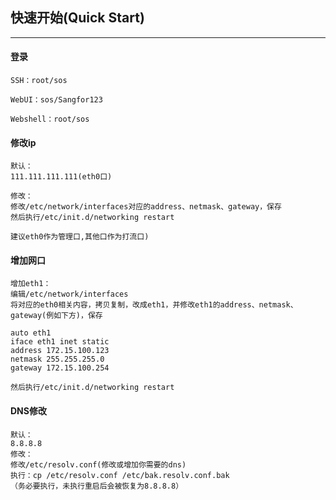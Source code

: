 ## 快速开始\(Quick Start\)

---

#### 登录

```
SSH：root/sos

WebUI：sos/Sangfor123

Webshell：root/sos
```

#### 修改ip

```
默认：
111.111.111.111(eth0口)

修改：
修改/etc/network/interfaces对应的address、netmask、gateway，保存
然后执行/etc/init.d/networking restart

建议eth0作为管理口,其他口作为打流口)
```

#### 增加网口

```
增加eth1：
编辑/etc/network/interfaces
将对应的eth0相关内容，拷贝复制，改成eth1，并修改eth1的address、netmask、gateway(例如下方)，保存

auto eth1
iface eth1 inet static
address 172.15.100.123
netmask 255.255.255.0
gateway 172.15.100.254

然后执行/etc/init.d/networking restart
```

#### DNS修改

```
默认：
8.8.8.8
修改：
修改/etc/resolv.conf(修改或增加你需要的dns)
执行：cp /etc/resolv.conf /etc/bak.resolv.conf.bak
（务必要执行，未执行重启后会被恢复为8.8.8.8）
```



